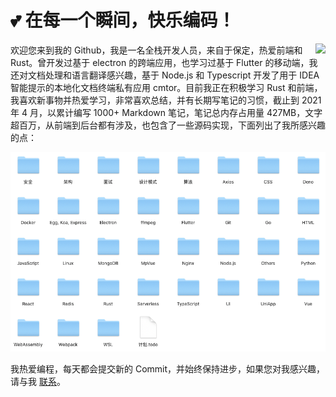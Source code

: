 # 💕 在每一个瞬间，快乐编码！


<!-- [![wtklbm](https://github-profile-trophy.vercel.app/?username=wtklbm&no-bg=true&no-frame=true&theme=onedark&title=Commit&column=1)](https://github.com/ryo-ma/github-profile-trophy) -->

<!-- [![Top Langs](https://github-readme-stats.vercel.app/api/top-langs/?username=wtklbm&layout=compact&hide_title)](https://github.com/wtklbm) -->

<img align="right" src="https://github-readme-stats.vercel.app/api?username=wtklbm&show_icons=true&theme=graywhite&count_private=true"  />
欢迎您来到我的 Github，我是一名全栈开发人员，来自于保定，热爱前端和 Rust。曾开发过基于 electron 的跨端应用，也学习过基于 Flutter 的移动端，我还对文档处理和语言翻译感兴趣，基于 Node.js 和 Typescript 开发了用于 IDEA 智能提示的本地化文档终端私有应用 cmtor。目前我正在积极学习 Rust 和前端，我喜欢新事物并热爱学习，非常喜欢总结，并有长期写笔记的习惯，截止到 2021 年 4 月，以累计编写 1000+ Markdown 笔记，笔记总内存占用量 427MB，文字超百万，从前端到后台都有涉及，也包含了一些源码实现，下面列出了我所感兴趣的点：

![2021-04-10 15.40.07](./assets/2021-04-10%2015.40.07.png)



我热爱编程，每天都会提交新的 Commit，并始终保持进步，如果您对我感兴趣，请与我 [联系](wtklbm@gmail.com)。

